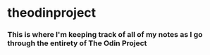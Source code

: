 # theodinproject

<h3> This is where I'm keeping track of all of my notes as I go through the entirety of The Odin Project </h3>
